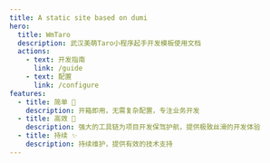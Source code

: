 ```yaml
---
title: A static site based on dumi
hero:
  title: WmTaro
  description: 武汉美萌Taro小程序起手开发模板使用文档
  actions:
    - text: 开发指南
      link: /guide
    - text: 配置
      link: /configure
features:
  - title: 简单 🤩
    description: 开箱即用，无需复杂配置，专注业务开发
  - title: 高效 🚀
    description: 强大的工具链为项目开发保驾护航，提供极致丝滑的开发体验
  - title: 持续 ✨
    description: 持续维护，提供有效的技术支持
---
```

